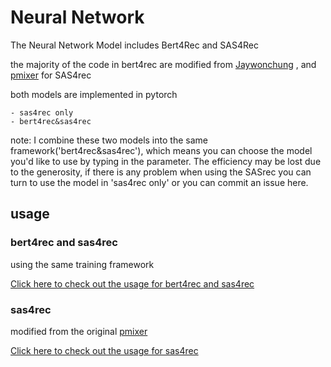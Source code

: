 # Neural Network
The Neural Network Model includes Bert4Rec and SAS4Rec

the majority of the code in bert4rec are modified from [Jaywonchung](https://github.com/jaywonchung/BERT4Rec-VAE-Pytorch) , and [pmixer](https://github.com/pmixer/SASRec.pytorch) for SAS4rec

both models are implemented in pytorch


```
- sas4rec only
- bert4rec&sas4rec
```


note: I combine these two models into the same framework('bert4rec&sas4rec'), which means you can choose the model you'd like to use by typing in the parameter. The efficiency may be lost due to the generosity, if there is any problem when using the SASrec  you can turn to use the model in 'sas4rec only' or you can commit an issue here.

## usage

### bert4rec and sas4rec
using the same training framework

[Click here to check out the usage for bert4rec and sas4rec](bert4rec&sas4rec/README.md)


### sas4rec
modified from the original [pmixer](https://github.com/pmixer/SASRec.pytorch)

[Click here to check out the usage for sas4rec](sas4rec%20only/README.md)
